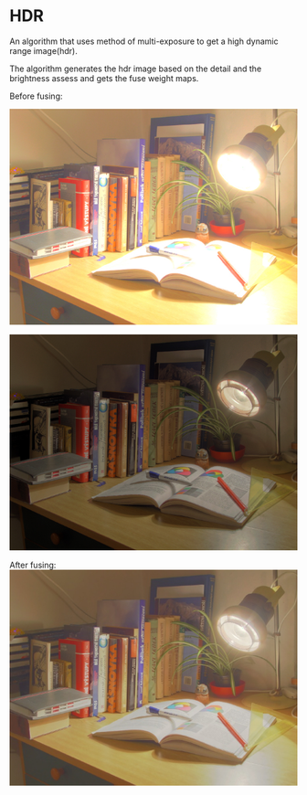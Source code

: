 # HDR
An algorithm that uses method of multi-exposure to get a high dynamic range image(hdr).

The algorithm generates the hdr image based on the detail and the brightness assess and gets the fuse weight maps.

Before fusing:

![image](https://github.com/gettogetto/HDR/blob/master/1.jpg)

![image](https://github.com/gettogetto/HDR/blob/master/2.jpg)

After fusing:
![image](https://github.com/gettogetto/HDR/blob/master/hdr.jpg)
